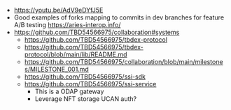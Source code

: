 - https://youtu.be/AdV9eDYfJ5E
- Good examples of forks mapping to commits in dev branches for feature A/B testing https://aries-interop.info/
- https://github.com/TBD54566975/collaboration#systems
  - https://github.com/TBD54566975/tbdex-protocol
  - https://github.com/TBD54566975/tbdex-protocol/blob/main/lib/README.md
  - https://github.com/TBD54566975/collaboration/blob/main/milestones/MILESTONE_001.md
  - https://github.com/TBD54566975/ssi-sdk
  - https://github.com/TBD54566975/ssi-service
    - This is a ODAP gateway
    - Leverage NFT storage UCAN auth?